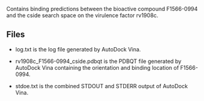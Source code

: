 Contains binding predictions between the bioactive compound F1566-0994 and the cside search space on the virulence factor rv1908c.

## Files

- log.txt is the log file generated by AutoDock Vina.

- rv1908c_F1566-0994_cside.pdbqt is the PDBQT file generated by AutoDock Vina containing the orientation and binding location of F1566-0994.

- stdoe.txt is the combined STDOUT and STDERR output of AutoDock Vina.

